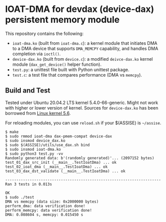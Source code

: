 # IOAT-DMA for devdax (device-dax) persistent memory module

This repository contains the following:
- `ioat-dma.ko` (built from `ioat-dma.c`): a kernel module that initiates DMA to a DMA device that supports `DMA_MEMCPY` capability, and handles DMA completion via `ioctl()`.
- `device-dax.ko` (built from `device.c`): a modified `deivce-dax.ko` kernel module (`dax_get_device()` helper function).
- `test.py`: a unittest file built with Python unittest package.
- `test.c`: a test file that compares performance (DMA vs `memcpy`).

## Build and Test
Tested under Ubuntu 20.04.2 LTS kernel 5.4.0-66-generic.
Might not work with higher or lower version of kernel.
Sources for `device-dax.ko` has been borrowed from [Linux kernel 5.6](https://github.com/torvalds/linux/tree/v5.6).

For reloading modules, you can use `reload.sh` if your $(ASSISE) is `~/assise`.

```
$ make
$ sudo rmmod ioat-dma dax-pmem-compat device-dax
$ sudo insmod device_dax.ko
$ sudo $(ASSISE)/utils/use_dax.sh bind
$ sudo insmod ioat-dma.ko
$ sudo python3 test.py -vv
Randomly generated data: b'(randomly generated)'... (2097152 bytes)
test_01_dax_src_init (__main__.TestIoatDma) ... ok
test_02_ioat_dma (__main__.TestIoatDma) ... ok
test_03_dax_dst_validate (__main__.TestIoatDma) ... ok

----------------------------------------------------------------------
Ran 3 tests in 0.013s

OK
$ sudo ./test
DMA vs memcpy (data size: 0x2000000 bytes)
perform_dma: data verification done!
perform_memcpy: data verification done!
DMA: 0.008604 s, memcpy: 0.015450 s
```